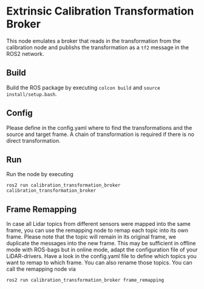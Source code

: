 # Extrinsic Calibration Transformation Broker

This node emulates a broker that reads in the transformation from the calibration node and publishs the transformation as a `tf2` message in the ROS2 network.

## Build
Build the ROS package by executing `colcon build` and `source install/setup.bash`.

## Config
Please define in the config.yaml where to find the transformations and the source and target frame. A chain of transformation is required if there is no direct transformation.

## Run
Run the node by executing


`ros2 run calibration_transformation_broker calibration_transformation_broker`

## Frame Remapping
In case all Lidar topics from different sensors were mapped into the same frame, you can use the remapping node to remap each topic into its own frame. Please note that the topic will remain in its original frame, we duplicate the messages into the new frame. This may be sufficient in offline mode with ROS-bags but in online mode, adapt the configuration file of your LiDAR-drivers. Have a look in the config.yaml file to define which topics you want to remap to which frame. You can also rename those topics.
You can call the remapping node via


`ros2 run calibration_transformation_broker frame_remapping`
